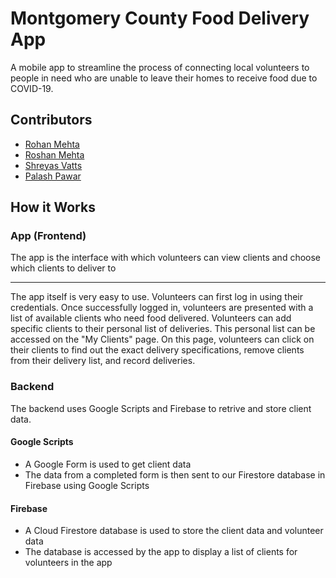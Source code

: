 # Montgomery County Food Delivery App
A mobile app to streamline the process of connecting local volunteers to people in need who are unable to leave their homes to receive food due to COVID-19.

## Contributors
* [Rohan Mehta](https://github.com/rnmehta726)
* [Roshan Mehta](https://github.com/roshanmehta)
* [Shreyas Vatts](https://github.com/VattsShreyas)
* [Palash Pawar](https://github.com/pawarpp)

## How it Works
### App (Frontend)
The app is the interface with which volunteers can view clients and choose which clients to deliver to
___
The app itself is very easy to use. Volunteers can first log in using their credentials. Once successfully logged in, volunteers are presented with a list of available clients who need food delivered. Volunteers can add specific clients to their personal list of deliveries. This personal list can be accessed on the "My Clients" page. On this page, volunteers can click on their clients to find out the exact delivery specifications, remove clients from their delivery list, and record deliveries.

### Backend
The backend uses Google Scripts and Firebase to retrive and store client data.
#### Google Scripts
* A Google Form is used to get client data
* The data from a completed form is then sent to our Firestore database in Firebase using Google Scripts

#### Firebase
* A Cloud Firestore database is used to store the client data and volunteer data
* The database is accessed by the app to display a list of clients for volunteers in the app
